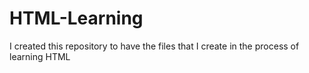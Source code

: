 # HTML-Learning
I created this repository to have the files that I create in the process of learning HTML
